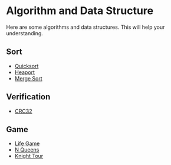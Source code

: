 # Algorithm and Data Structure

Here are some algorithms and data structures.
This will help your understanding.

## Sort

*   [Quicksort](qsort.md)
*   [Heaport](heapsort.md)
*   [Merge Sort](mergesort.md)

## Verification

*   [CRC32](crc32.md)

## Game

*   [Life Game](lifegame.md)
*   [N Queens](nqueens.md)
*   [Knight Tour](knight.md)
